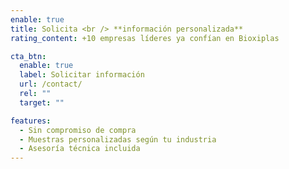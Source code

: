 ```yaml
---
enable: true
title: Solicita <br /> **información personalizada**
rating_content: +10 empresas líderes ya confían en Bioxiplas

cta_btn:
  enable: true
  label: Solicitar información
  url: /contact/
  rel: ""
  target: ""

features:
  - Sin compromiso de compra
  - Muestras personalizadas según tu industria
  - Asesoría técnica incluida
---
```

